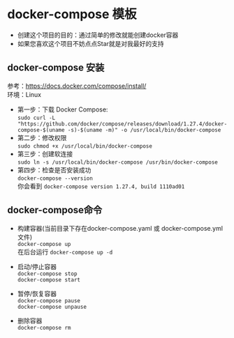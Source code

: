 # docker-compose 模板

- 创建这个项目的目的：通过简单的修改就能创建docker容器
- 如果您喜欢这个项目不妨点点Star就是对我最好的支持

## docker-compose 安装

参考：https://docs.docker.com/compose/install/
<br/>环境：Linux

- 第一步：下载 Docker Compose:
  <br/> `sudo curl -L "https://github.com/docker/compose/releases/download/1.27.4/docker-compose-$(uname -s)-$(uname -m)" -o /usr/local/bin/docker-compose`
- 第二步：修改权限
  <br/> `sudo chmod +x /usr/local/bin/docker-compose`
- 第三步：创建软连接
  <br/> `sudo ln -s /usr/local/bin/docker-compose /usr/bin/docker-compose`
- 第四步：检查是否安装成功
  <br/> `docker-compose --version`
  <br/> 你会看到 `docker-compose version 1.27.4, build 1110ad01`

## docker-compose命令

- 构建容器(当前目录下存在docker-compose.yaml 或 docker-compose.yml文件)
  <br/> `docker-compose up`
  <br/> 在后台运行 `docker-compose up -d`


- 启动/停止容器
  <br/>`docker-compose stop`
  <br/>`docker-compose start`


- 暂停/恢复容器
  <br/> `docker-compose pause`
  <br/> `docker-compose unpause `


- 删除容器
<br/> `docker-compose rm`

